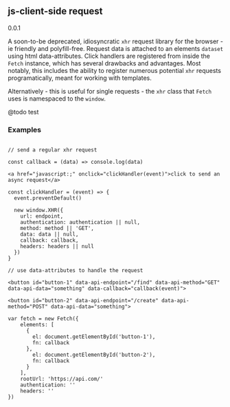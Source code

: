 ## js-client-side request

0.0.1

A soon-to-be deprecated, idiosyncratic `xhr` request library for the browser - ie friendly and polyfill-free.  Request data is attached to an elements `dataset` using html data-attributes.  Click handlers are registered from inside the `Fetch` instance, which has several drawbacks and advantages.  Most notably, this includes the ability to register numerous potential `xhr` requests programatically, meant for working with templates.

Alternatively - this is useful for single requests - the `xhr` class that `Fetch` uses is namespaced to the `window`.  

@todo test 

### Examples

```

// send a regular xhr request

const callback = (data) => console.log(data)

<a href="javascript:;" onclick="clickHandler(event)">click to send an async request</a>

const clickHandler = (event) => {
  event.preventDefault()
  
  new window.XHR({
    url: endpoint,
    authentication: authentication || null,
    method: method || 'GET',
    data: data || null,
    callback: callback,
    headers: headers || null
  })
}
```


```
// use data-attributes to handle the request

<button id="button-1" data-api-endpoint="/find" data-api-method="GET" data-api-data="something" data-callback="callback(event)">

<button id="button-2" data-api-endpoint="/create" data-api-method="POST" data-api-data="something">

var fetch = new Fetch({
    elements: [ 
      {
        el: document.getElementById('button-1'), 
        fn: callback
      }, 
        el: document.getElementById('button-2'), 
        fn: callback
      }
    ],
    rootUrl: 'https://api.com/'
    authentication: '' 
    headers: ''
})

```



